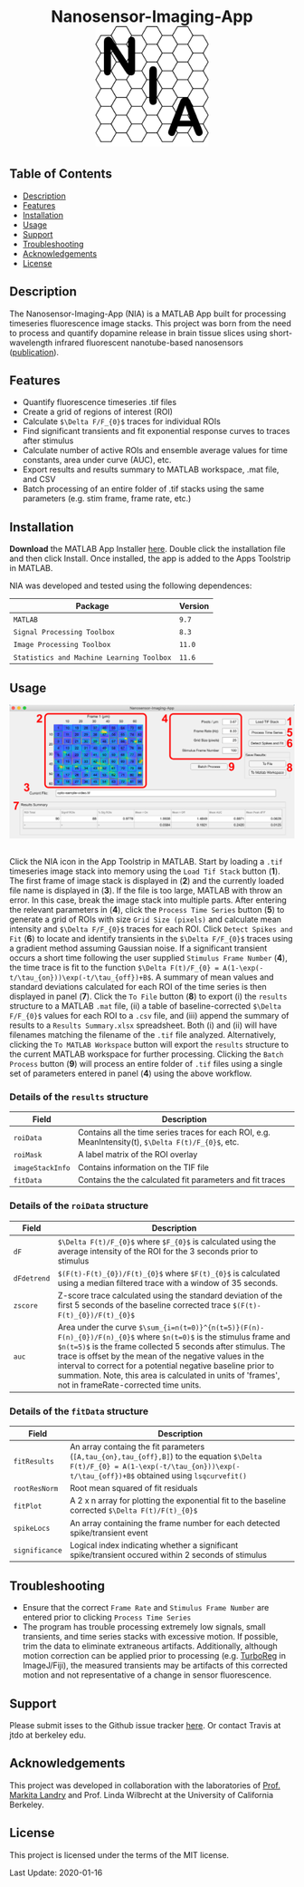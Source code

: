<h1 align="center">
Nanosensor-Imaging-App
</br>

<img src="icon.png" alt="icon" width="200"/>
</h1>

## Table of Contents
* [Description](#description)
* [Features](#features)
* [Installation](#installation)
* [Usage](#usage)
* [Support](#support)
* [Troubleshooting](#troubleshooting)
* [Acknowledgements](#acknowledgements)
* [License](#license)

<a name="description"></a> 
## Description
The Nanosensor-Imaging-App (NIA) is a MATLAB App built for processing timeseries fluorescence image stacks. This project was born from the need to process and quantify dopamine release in brain tissue slices using short-wavelength infrared fluorescent nanotube-based nanosensors ([publication](https://advances.sciencemag.org/content/5/7/eaaw3108)).

<a name="features"></a> 
## Features
- Quantify fluorescence timeseries .tif files
- Create a grid of regions of interest (ROI)
- Calculate `$\Delta F/F_{0}$` traces for individual ROIs
- Find significant transients and fit exponential response curves to traces after stimulus
- Calculate number of active ROIs and ensemble average values for time constants, area under curve (AUC), etc.
- Export results and results summary to MATLAB workspace, .mat file, and CSV
- Batch processing of an entire folder of .tif stacks using the same parameters (e.g. stim frame, frame rate, etc.)

<a name="installation"></a>
## Installation
**Download** the MATLAB App Installer [here](https://github.com/jtdbod/Nanosensor-Imaging-App/raw/master/Nanosensor-Imaging-App.mlappinstall). Double click the installation file and then click Install. Once installed, the app is added to the Apps Toolstrip in MATLAB.

NIA was developed and tested using the following dependences:

|Package| Version|
|---|---|
|`MATLAB`	|`9.7`|
|`Signal Processing Toolbox`|`8.3`|
|`Image Processing Toolbox`	|`11.0`|
|`Statistics and Machine Learning Toolbox`|`11.6`|

<a name="usage"></a>
## Usage
<div style="text-align:center"><img src="fig1.png"/></div>

## 
Click the NIA icon in the App Toolstrip in MATLAB. Start by loading a `.tif` timeseries image stack into memory using the `Load Tif Stack` button (**1**). The first frame of image stack is displayed in (**2**) and the currently loaded file name is displayed in (**3**).  If the file is too large, MATLAB with throw an error. In this case, break the image stack into multiple parts. After entering the relevant parameters in (**4**), click the `Process Time Series` button (**5**) to generate a grid of ROIs with size `Grid Size (pixels)` and calculate mean intensity and `$\Delta F/F_{0}$` traces for each ROI. Click `Detect Spikes and Fit` (**6**) to locate and identify transients in the `$\Delta F/F_{0}$` traces using a gradient method assuming Gaussian noise. If a significant transient occurs a short time following the user supplied `Stimulus Frame Number` (**4**), the time trace is fit to the function `$\Delta F(t)/F_{0} = A(1-\exp(-t/\tau_{on}))\exp(-t/\tau_{off})+B$`. A summary of mean values and standard deviations calculated for each ROI of the time series is then displayed in panel (**7**). Click the `To File` button (**8**) to export (i) the `results` structure to a MATLAB `.mat` file, (ii) a table of baseline-corrected `$\Delta F/F_{0}$` values for each ROI to a `.csv` file, and (iii) append the summary of results to a `Results Summary.xlsx` spreadsheet. Both (i) and (ii) will have filenames matching the filename of the `.tif` file analyzed. Alternatively, clicking the `To MATLAB Workspace` button will export the `results` structure to the current MATLAB workspace for further processing. Clicking the `Batch Process` button (**9**) will process an entire folder of `.tif` files using a single set of parameters entered in panel (**4**) using the above workflow.

### Details of the `results` structure
|Field|Description|
|---|---|
|`roiData`|Contains all the time series traces for each ROI, e.g. MeanIntensity(t), `$\Delta F(t)/F_{0}$`, etc.|
|`roiMask`|A label matrix of the ROI overlay|
|`imageStackInfo`|Contains information on the TIF file|
|`fitData`|Contains the the calculated fit parameters and fit traces|
### Details of the `roiData` structure
|Field|Description|
|---|---|
|`dF`|`$\Delta F(t)/F_{0}$` where `$F_{0}$` is calculated using the average intensity of the ROI for the 3 seconds prior to stimulus|
|`dFdetrend`|`$(F(t)-F(t)_{0})/F(t)_{0}$` where `$F(t)_{0}$` is calculated using a median filtered trace with a window of 35 seconds.
|`zscore`|Z-score trace calculated using the standard deviation of the first 5 seconds of the baseline corrected trace `$(F(t)-F(t)_{0})/F(t)_{0}$`|
|`auc`|Area under the curve `$\sum_{i=n(t=0)}^{n(t=5)}(F(n)-F(n)_{0})/F(n)_{0}$` where `$n(t=0)$` is the stimulus frame and `$n(t=5)$` is the frame collected 5 seconds after stimulus. The trace is offset by the mean of the negative values in the interval to correct for a potential negative baseline prior to summation. Note, this area is calculated in units of 'frames', not in frameRate-corrected time units.|
### Details of the `fitData` structure
|Field|Description|
|---|---|
|`fitResults`|An array containg the fit parameters (`[A,tau_{on},tau_{off},B]`) to the equation `$\Delta F(t)/F_{0} = A(1-\exp(-t/\tau_{on}))\exp(-t/\tau_{off})+B$` obtained using `lsqcurvefit()`|
|`rootResNorm`|Root mean squared of fit residuals|
|`fitPlot`|A 2 x n array for plotting the exponential fit to the baseline corrected `$\Delta F(t)/F(t)_{0}$`|
|`spikeLocs`|An array containing the frame number for each detected spike/transient event|
|`significance`|Logical index indicating whether a significant spike/transient occured within 2 seconds of stimulus|
<a name="troubleshooting"></a>
## Troubleshooting
- Ensure that the correct `Frame Rate` and `Stimulus Frame Number` are entered prior to clicking `Process Time Series`
- The program has trouble processing extremely low signals, small transients, and time series stacks with excessive motion. If possible, trim the data to eliminate extraneous artifacts. Additionally, although motion correction can be applied prior to processing (e.g. [TurboReg](https://imagej.net/TurboReg) in ImageJ/Fiji), the measured transients may be artifacts of this corrected motion and not representative of a change in sensor fluorescence. 

<a name="support"></a>
## Support
Please submit isses to the Github issue tracker [here](https://github.com/jtdbod/Nanosensor-Imaging-App/issues). Or contact Travis at jtdo at berkeley edu.

<a name="acknowledgements"></a>
## Acknowledgements
This project was developed in collaboration with the laboratories of [Prof. Markita Landry](https://www.landrylab.com) and Prof. Linda Wilbrecht at the University of California Berkeley.

<a name="license"></a>
## License
This project is licensed under the terms of the MIT license.

Last Update: 2020-01-16

